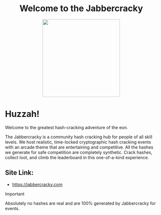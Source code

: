 <h1 align="center">Welcome to the Jabbercracky</h1>
<p align="center">
  <img width="256" height="256" src="https://jabbercracky.com/static/img/favicon.ico">
</p>

# Huzzah!
 Welcome to the greatest hash-cracking adventure of the eon.

The Jabbercracky is a community hash cracking hub for people of all skill levels. We host realistic, time-locked cryptographic hash cracking events with an arcade theme that are entertaining and competitive. All the hashes we generate for safe competition are completely synthetic. Crack hashes, collect loot, and climb the leaderboard in this one-of-a-kind experience. 

## Site Link:
- https://jabbercracky.com

> [!IMPORTANT]  
> Absolutely no hashes are real and are 100% generated by Jabbercracky for events.
